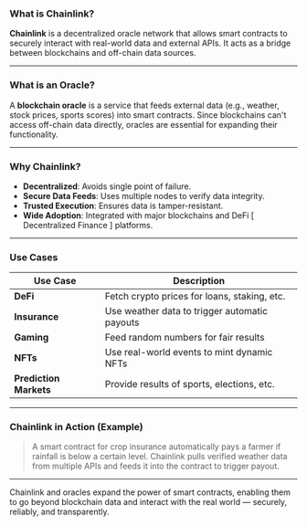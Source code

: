 ### What is Chainlink?

**Chainlink** is a decentralized oracle network that allows smart contracts to securely interact with real-world data and external APIs. It acts as a bridge between blockchains and off-chain data sources.

---

### What is an Oracle?

A **blockchain oracle** is a service that feeds external data (e.g., weather, stock prices, sports scores) into smart contracts. Since blockchains can't access off-chain data directly, oracles are essential for expanding their functionality.

---

### Why Chainlink?

- **Decentralized**: Avoids single point of failure.
- **Secure Data Feeds**: Uses multiple nodes to verify data integrity.
- **Trusted Execution**: Ensures data is tamper-resistant.
- **Wide Adoption**: Integrated with major blockchains and DeFi [ Decentralized Finance ] platforms.

---

### Use Cases

| Use Case               | Description                                   |
| ---------------------- | --------------------------------------------- |
| **DeFi**               | Fetch crypto prices for loans, staking, etc.  |
| **Insurance**          | Use weather data to trigger automatic payouts |
| **Gaming**             | Feed random numbers for fair results          |
| **NFTs**               | Use real-world events to mint dynamic NFTs    |
| **Prediction Markets** | Provide results of sports, elections, etc.    |

---

### Chainlink in Action (Example)

> A smart contract for crop insurance automatically pays a farmer if rainfall is below a certain level. Chainlink pulls verified weather data from multiple APIs and feeds it into the contract to trigger payout.

---

Chainlink and oracles expand the power of smart contracts, enabling them to go beyond blockchain data and interact with the real world — securely, reliably, and transparently.